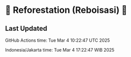 
# 🌳 Reforestation (Reboisasi) 🌲

## Last Updated

GitHub Actions time: Tue Mar  4 10:22:47 UTC 2025

Indonesia/Jakarta time: Tue Mar  4 17:22:47 WIB 2025
